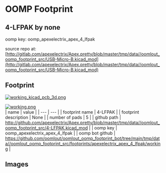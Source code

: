 # OOMP Footprint  
## 4-LFPAK  by none  
  
oomp key: oomp_apexelectrix_apex_4_lfpak  
  
source repo at: [http://gitlab.com/apexelectrix/Apex.pretty/blob/master/tmp/data//oomlout_oomp_footprint_src/USB-Micro-B.kicad_mod](http://gitlab.com/apexelectrix/Apex.pretty/blob/master/tmp/data//oomlout_oomp_footprint_src/USB-Micro-B.kicad_mod)  
## Footprint  
  
[![working_kicad_pcb_3d.png](working_kicad_pcb_3d_600.png)](working_kicad_pcb_3d.png)  
  
[![working.png](working_600.png)](working.png)  
| name | value | 
| --- | --- | 
| footprint name | 4-LFPAK | 
| footprint description | None | 
| number of pads | 5 | 
| github path | http://github.com/apexelectrix/Apex.pretty/blob/master/tmp/data//oomlout_oomp_footprint_src/4-LFPAK.kicad_mod | 
| oomp key | oomp_apexelectrix_apex_4_lfpak | 
| oomp bot github | https://github.com/oomlout/oomlout_oomp_footprint_bot/tree/main/tmp/data//oomlout_oomp_footprint_src/footprints/apexelectrix_apex_4_lfpak/working | 
## Images  
